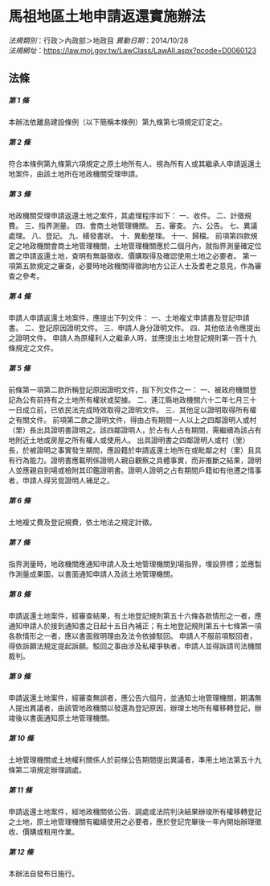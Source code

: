 # 馬祖地區土地申請返還實施辦法

*法規類別*：行政＞內政部＞地政目
*異動日期*：2014/10/28  
*法規網址*：https://law.moj.gov.tw/LawClass/LawAll.aspx?pcode=D0060123



## 法條
##### 第 1 條
本辦法依離島建設條例（以下簡稱本條例）第九條第七項規定訂定之。

##### 第 2 條
符合本條例第九條第六項規定之原土地所有人、視為所有人或其繼承人申請返還土地案件，由該土地所在地政機關受理申請。

##### 第 3 條
地政機關受理申請返還土地之案件，其處理程序如下：
一、收件。
二、計徵規費。
三、指界測量。
四、會商土地管理機關。
五、審查。
六、公告。
七、異議處理。
八、登記。
九、繕發書狀。
十、異動整理。
十一、歸檔。
前項第四款規定之地政機關會商土地管理機關，土地管理機關應於二個月內，就指界測量確定位置之申請返還土地，查明有無屬徵收、價購取得及確認使用土地之必要者。
第一項第五款規定之審查，必要時地政機關得徵詢地方公正人士及耆老之意見，作為審查之參考。

##### 第 4 條
申請人申請返還土地案件，應提出下列文件：
一、土地複丈申請書及登記申請書。
二、登記原因證明文件。
三、申請人身分證明文件。
四、其他依法令應提出之證明文件。
申請人為原權利人之繼承人時，並應提出土地登記規則第一百十九條規定之文件。

##### 第 5 條
前條第一項第二款所稱登記原因證明文件，指下列文件之一：
一、被政府機關登記為公有前持有之土地所有權狀或契據。
二、連江縣地政機關六十二年七月三十一日成立前，已依民法完成時效取得之證明文件。
三、其他足以證明取得所有權之有關文件。
前項第二款之證明文件，得由占有期間一人以上之四鄰證明人或村（里）長出具證明書證明之。該四鄰證明人，於占有人占有期間，需繼續為該占有地附近土地或房屋之所有權人或使用人。
出具證明書之四鄰證明人或村（里）長，於被證明之事實發生期間，應設籍於申請返還土地所在或毗鄰之村（里）且具有行為能力。證明書應載明係證明人親自觀察之具體事實，而非推斷之結果，證明人並應親自到場或檢附其印鑑證明書。證明人證明之占有期間戶籍如有他遷之情事者，申請人得另覓證明人補足之。

##### 第 6 條
土地複丈費及登記規費，依土地法之規定計徵。

##### 第 7 條
指界測量時，地政機關應通知申請人及土地管理機關到場指界，埋設界標；並應製作測量成果圖，以書面通知申請人及該土地管理機關。

##### 第 8 條
申請返還土地案件，經審查結果，有土地登記規則第五十六條各款情形之一者，應通知申請人於接到通知書之日起十五日內補正；有土地登記規則第五十七條第一項各款情形之一者，應以書面敘明理由及法令依據駁回。
申請人不服前項駁回者，得依訴願法規定提起訴願。駁回之事由涉及私權爭執者，申請人並得訴請司法機關裁判。

##### 第 9 條
申請返還土地案件，經審查無誤者，應公告六個月，並通知土地管理機關，期滿無人提出異議者，由該管地政機關以發還為登記原因，辦理土地所有權移轉登記，辦竣後以書面通知原土地管理機關。

##### 第 10 條
土地管理機關或土地權利關係人於前條公告期間提出異議者，準用土地法第五十九條第二項規定辦理調處。

##### 第 11 條
申請返還土地案件，經地政機關依公告、調處或法院判決結果辦竣所有權移轉登記之土地，原土地管理機關有繼續使用之必要者，應於登記完畢後一年內開始辦理徵收、價購或租用作業。

##### 第 12 條
本辦法自發布日施行。



